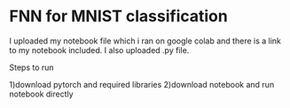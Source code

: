 # FNN for MNIST classification
I uploaded my notebook file which i ran on google colab and there is a link to my notebook included.
I also uploaded .py file.

Steps to run

1)download pytorch and required libraries
2)download notebook and run notebook directly
